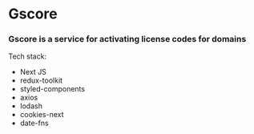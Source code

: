 # Gscore
### Gscore is a service for activating license codes for domains

Tech stack:

* Next JS
* redux-toolkit
* styled-components
* axios
* lodash
* cookies-next
* date-fns 
